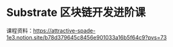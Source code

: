 # Substrate 区块链开发进阶课
课程资料：https://attractive-spade-1e3.notion.site/b78d379645c8456e901033a16b5f64c9?pvs=73